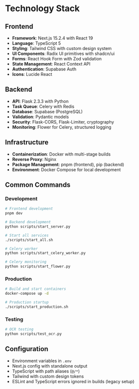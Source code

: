 # Technology Stack

## Frontend
- **Framework**: Next.js 15.2.4 with React 19
- **Language**: TypeScript 5
- **Styling**: Tailwind CSS with custom design system
- **UI Components**: Radix UI primitives with shadcn/ui
- **Forms**: React Hook Form with Zod validation
- **State Management**: React Context API
- **Authentication**: Supabase Auth
- **Icons**: Lucide React

## Backend
- **API**: Flask 2.3.3 with Python
- **Task Queue**: Celery with Redis
- **Database**: Supabase (PostgreSQL)
- **Validation**: Pydantic models
- **Security**: Flask-CORS, Flask-Limiter, cryptography
- **Monitoring**: Flower for Celery, structured logging

## Infrastructure
- **Containerization**: Docker with multi-stage builds
- **Reverse Proxy**: Nginx
- **Package Management**: pnpm (frontend), pip (backend)
- **Environment**: Docker Compose for local development

## Common Commands

### Development
```bash
# Frontend development
pnpm dev

# Backend development
python scripts/start_server.py

# Start all services
./scripts/start_all.sh

# Celery worker
python scripts/start_celery_worker.py

# Celery monitoring
python scripts/start_flower.py
```

### Production
```bash
# Build and start containers
docker-compose up -d

# Production startup
./scripts/start_production.sh
```

### Testing
```bash
# OCR testing
python scripts/test_ocr.py
```

## Configuration
- Environment variables in `.env`
- Next.js config with standalone output
- TypeScript with path aliases (`@/*`)
- Tailwind with custom design tokens
- ESLint and TypeScript errors ignored in builds (legacy setup)